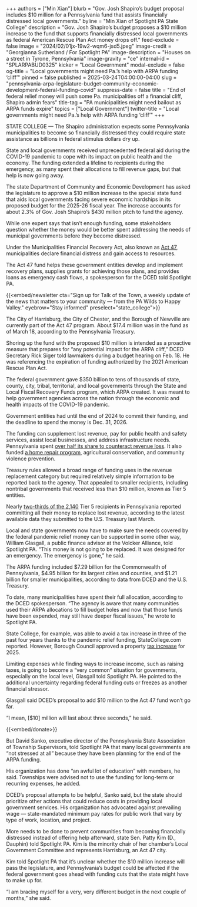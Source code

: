 +++
authors = ["Min Xian"]
blurb = "Gov. Josh Shapiro’s budget proposal includes $10 million for a Pennsylvania fund that assists financially distressed local governments."
byline = "Min Xian of Spotlight PA State College"
description = "Gov. Josh Shapiro’s budget proposes a $10 million increase to the fund that supports financially distressed local governments as federal American Rescue Plan Act money drops off."
feed-exclude = false
image = "2024/02/01jx-19w2-wqm6-jsd5.jpeg"
image-credit = "Georgianna Sutherland / For Spotlight PA"
image-description = "Houses on a street in Tyrone, Pennsylvania"
image-gravity = "ce"
internal-id = "SPLARPABUD0325"
kicker = "Local Government"
modal-exclude = false
og-title = "Local governments might need Pa.’s help with ARPA funding ‘cliff’"
pinned = false
published = 2025-03-24T04:00:00-04:00
slug = "pennsylvania-arpa-legislature-budget-community-economic-development-federal-funding-covid"
suppress-date = false
title = "End of federal relief money will push some Pa. municipalities off a financial cliff, Shapiro admin fears"
title-tag = "PA municipalities might need bailout as ARPA funds expire"
topics = ["Local Government"]
twitter-title = "Local governments might need Pa.’s help with ARPA funding ‘cliff’"
+++

STATE COLLEGE — The Shapiro administration expects some Pennsylvania municipalities to become so financially distressed they could require state assistance as billions in federal stimulus dollars dry up.

State and local governments received unprecedented federal aid during the COVID-19 pandemic to cope with its impact on public health and the economy. The funding extended a lifeline to recipients during the emergency, as many spent their allocations to fill revenue gaps, but that help is now going away.

The state Department of Community and Economic Development has asked the legislature to approve a $10 million increase to the special state fund that aids local governments facing severe economic hardships in its proposed budget for the 2025-26 fiscal year. The increase accounts for about 2.3% of Gov. Josh Shapiro’s $430 million pitch to fund the agency.

While one expert says that isn’t enough funding, some stakeholders question whether the money would be better spent addressing the needs of municipal governments before they become distressed.

Under the Municipalities Financial Recovery Act, also known as <a href="https://dced.pa.gov/local-government/act-47-financial-distress/">Act 47</a>, municipalities declare financial distress and gain access to resources.

The Act 47 fund helps these government entities develop and implement recovery plans, supplies grants for achieving those plans, and provides loans as emergency cash flows, a spokesperson for the DCED told Spotlight PA.

{{<embed/newsletter cta="Sign up for Talk of the Town, a weekly update of the news that matters to your community — from the PA Wilds to Happy Valley." eyebrow="Stay informed" preselect="state_college">}}

The City of Harrisburg, the City of Chester, and the Borough of Newville are currently part of the Act 47 program. About $17.4 million was in the fund as of March 18, according to the Pennsylvania Treasury.

Shoring up the fund with the proposed $10 million is intended as a proactive measure that prepares for “any potential impact for the ARPA cliff,” DCED Secretary Rick Siger told lawmakers during a budget hearing on Feb. 18. He was referencing the expiration of funding authorized by the 2021 American Rescue Plan Act.

The federal government gave $350 billion to tens of thousands of state, county, city, tribal, territorial, and local governments through the State and Local Fiscal Recovery Funds program, which ARPA created. It was meant to help government agencies across the nation through the economic and health impacts of the COVID-19 pandemic.

Government entities had until the end of 2024 to commit their funding, and the deadline to spend the money is Dec. 31, 2026.

The funding can supplement lost revenue, pay for public health and safety services, assist local businesses, and address infrastructure needs. Pennsylvania spent <a href="https://www.spotlightpa.org/news/2023/06/pa-covid-stimulus-money-american-rescue-plan-act-full-list/#:~:text=The%20vast%20majority%2C%20roughly%20%244.6%20billion%2C%20was%20used%20to%20replace%20lost%20revenue%3B%20much%20of%20that%20went%20into%20the%20state%E2%80%99s%20general%20fund.">over half its share to counteract revenue loss</a>. It also funded <a href="https://www.spotlightpa.org/news/2023/12/pennsylvania-whole-home-repairs-program-shortage-budget-impasse-legislature/">a home repair program</a>, agricultural conservation, and community violence prevention.

Treasury rules allowed a broad range of funding uses in the revenue replacement category but required relatively simple information to be reported back to the agency. That appealed to smaller recipients, including nontribal governments that received less than $10 million, known as Tier 5 entities.

Nearly <a href="https://www.spotlightpa.org/statecollege/2024/11/pennsylvania-american-rescue-plan-act-arpa-covid-relief-funding-deadline-treasury-local-government/">two-thirds of the 2,140</a> Tier 5 recipients in Pennsylvania reported committing all their money to replace lost revenue, according to the latest available data they submitted to the U.S. Treasury last March.

Local and state governments now have to make sure the needs covered by the federal pandemic relief money can be supported in some other way, William Glasgall, a public finance advisor at the Volcker Alliance, told Spotlight PA. “This money is not going to be replaced. It was designed for an emergency. The emergency is gone,” he said.

The ARPA funding included $7.29 billion for the Commonwealth of Pennsylvania, $4.95 billion for its largest cities and counties, and $1.21 billion for smaller municipalities, according to data from DCED and the U.S. Treasury.

To date, many municipalities have spent their full allocation, according to the DCED spokesperson. “The agency is aware that many communities used their ARPA allocations to fill budget holes and now that those funds have been expended, may still have deeper fiscal issues,” he wrote to Spotlight PA.

State College, for example, was able to avoid a tax increase in three of the past four years thanks to the pandemic relief funding, StateCollege.com reported. However, Borough Council approved a property <a href="https://www.statecollege.com/articles/local-news/4-of-6-centre-region-municipalities-to-increase-real-estate-taxes-in-2025/">tax increase</a> for 2025.

Limiting expenses while finding ways to increase income, such as raising taxes, is going to become a “very common” situation for governments, especially on the local level, Glasgall told Spotlight PA. He pointed to the additional uncertainty regarding federal funding cuts or freezes as another financial stressor.

Glasgall said DCED’s proposal to add $10 million to the Act 47 fund won’t go far.

“I mean, \[$10\] million will last about three seconds,” he said.

{{<embed/donate>}}

But David Sanko, executive director of the Pennsylvania State Association of Township Supervisors, told Spotlight PA that many local governments are “not stressed at all” because they have been planning for the end of the ARPA funding.

His organization has done “an awful lot of education” with members, he said. Townships were advised not to use the funding for long-term or recurring expenses, he added.

DCED’s proposal attempts to be helpful, Sanko said, but the state should prioritize other actions that could reduce costs in providing local government services. His organization has advocated against prevailing wage — state-mandated minimum pay rates for public work that vary by type of work, location, and project.

More needs to be done to prevent communities from becoming financially distressed instead of offering help afterward, state Sen. Patty Kim (D., Dauphin) told Spotlight PA. Kim is the minority chair of her chamber’s Local Government Committee and represents Harrisburg, an Act 47 city.

Kim told Spotlight PA that it’s unclear whether the $10 million increase will pass the legislature, and Pennsylvania’s budget could be affected if the federal government goes ahead with funding cuts that the state might have to make up for.

“I am bracing myself for a very, very different budget in the next couple of months,” she said.

